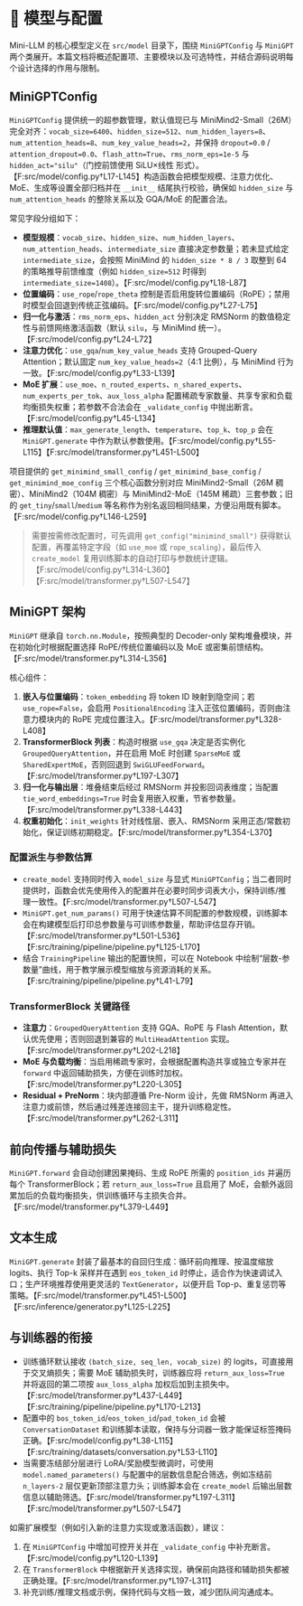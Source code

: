 # 🧠 模型与配置

Mini-LLM 的核心模型定义在 `src/model` 目录下，围绕 `MiniGPTConfig` 与 `MiniGPT` 两个类展开。本篇文档将概述配置项、主要模块以及可选特性，并结合源码说明每个设计选择的作用与限制。

## MiniGPTConfig

`MiniGPTConfig` 提供统一的超参数管理，默认值现已与 MiniMind2-Small（26M）完全对齐：`vocab_size=6400`、`hidden_size=512`、`num_hidden_layers=8`、`num_attention_heads=8`、`num_key_value_heads=2`，并保持 `dropout=0.0` / `attention_dropout=0.0`、`flash_attn=True`、`rms_norm_eps=1e-5` 与 `hidden_act="silu"`（门控前馈使用 SiLU×线性 形式）。【F:src/model/config.py†L17-L145】构造函数会把模型规模、注意力优化、MoE、生成等设置全部归档并在 `__init__` 结尾执行校验，确保如 `hidden_size` 与 `num_attention_heads` 的整除关系以及 GQA/MoE 的配置合法。

常见字段分组如下：

- **模型规模**：`vocab_size`、`hidden_size`、`num_hidden_layers`、`num_attention_heads`、`intermediate_size` 直接决定参数量；若未显式给定 `intermediate_size`，会按照 MiniMind 的 `hidden_size * 8 / 3` 取整到 64 的策略推导前馈维度（例如 `hidden_size=512` 时得到 `intermediate_size=1408`）。【F:src/model/config.py†L18-L87】
- **位置编码**：`use_rope`/`rope_theta` 控制是否启用旋转位置编码（RoPE）；禁用时模型会回退到传统正弦编码。【F:src/model/config.py†L27-L75】
- **归一化与激活**：`rms_norm_eps`、`hidden_act` 分别决定 RMSNorm 的数值稳定性与前馈网络激活函数（默认 `silu`，与 MiniMind 统一）。【F:src/model/config.py†L24-L72】
- **注意力优化**：`use_gqa`/`num_key_value_heads` 支持 Grouped-Query Attention；默认固定 `num_key_value_heads=2`（4:1 比例），与 MiniMind 行为一致。【F:src/model/config.py†L33-L139】
- **MoE 扩展**：`use_moe`、`n_routed_experts`、`n_shared_experts`、`num_experts_per_tok`、`aux_loss_alpha` 配置稀疏专家数量、共享专家和负载均衡损失权重；若参数不合法会在 `_validate_config` 中抛出断言。【F:src/model/config.py†L45-L134】
- **推理默认值**：`max_generate_length`、`temperature`、`top_k`、`top_p` 会在 `MiniGPT.generate` 中作为默认参数使用。【F:src/model/config.py†L55-L115】【F:src/model/transformer.py†L451-L500】

项目提供的 `get_minimind_small_config` / `get_minimind_base_config` / `get_minimind_moe_config` 三个核心函数分别对应 MiniMind2-Small（26M 稠密）、MiniMind2（104M 稠密）与 MiniMind2-MoE（145M 稀疏）三套参数；旧的 `get_tiny`/`small`/`medium` 等名称作为别名返回相同结果，方便沿用既有脚本。【F:src/model/config.py†L146-L259】

> 需要按需修改配置时，可先调用 `get_config("minimind_small")` 获得默认配置，再覆盖特定字段（如 `use_moe` 或 `rope_scaling`），最后传入 `create_model` 复用训练脚本的自动打印与参数统计逻辑。【F:src/model/config.py†L314-L360】【F:src/model/transformer.py†L507-L547】

## MiniGPT 架构

`MiniGPT` 继承自 `torch.nn.Module`，按照典型的 Decoder-only 架构堆叠模块，并在初始化时根据配置选择 RoPE/传统位置编码以及 MoE 或密集前馈结构。【F:src/model/transformer.py†L314-L356】

核心组件：

1. **嵌入与位置编码**：`token_embedding` 将 token ID 映射到隐空间；若 `use_rope=False`，会启用 `PositionalEncoding` 注入正弦位置编码，否则由注意力模块内的 RoPE 完成位置注入。【F:src/model/transformer.py†L328-L408】
2. **TransformerBlock 列表**：构造时根据 `use_gqa` 决定是否实例化 `GroupedQueryAttention`，并在启用 MoE 时创建 `SparseMoE` 或 `SharedExpertMoE`，否则回退到 `SwiGLUFeedForward`。【F:src/model/transformer.py†L197-L307】
3. **归一化与输出层**：堆叠结束后经过 RMSNorm 并投影回词表维度；当配置 `tie_word_embeddings=True` 时会复用嵌入权重，节省参数量。【F:src/model/transformer.py†L338-L443】
4. **权重初始化**：`init_weights` 针对线性层、嵌入、RMSNorm 采用正态/常数初始化，保证训练初期稳定。【F:src/model/transformer.py†L354-L370】

### 配置派生与参数估算

- `create_model` 支持同时传入 `model_size` 与显式 `MiniGPTConfig`；当二者同时提供时，函数会优先使用传入的配置并在必要时同步词表大小，保持训练/推理一致性。【F:src/model/transformer.py†L507-L547】
- `MiniGPT.get_num_params()` 可用于快速估算不同配置的参数规模，训练脚本会在构建模型后打印总参数量与可训练参数量，帮助评估显存开销。【F:src/model/transformer.py†L501-L536】【F:src/training/pipeline/pipeline.py†L125-L170】
- 结合 `TrainingPipeline` 输出的配置快照，可以在 Notebook 中绘制“层数-参数量”曲线，用于教学展示模型缩放与资源消耗的关系。【F:src/training/pipeline/pipeline.py†L41-L79】

### TransformerBlock 关键路径

- **注意力**：`GroupedQueryAttention` 支持 GQA、RoPE 与 Flash Attention，默认优先使用；否则回退到兼容的 `MultiHeadAttention` 实现。【F:src/model/transformer.py†L202-L218】
- **MoE 与负载均衡**：当启用稀疏专家时，会根据配置构造共享或独立专家并在 `forward` 中返回辅助损失，方便在训练时加权。【F:src/model/transformer.py†L220-L305】
- **Residual + PreNorm**：块内部遵循 Pre-Norm 设计，先做 RMSNorm 再进入注意力或前馈，然后通过残差连接回主干，提升训练稳定性。【F:src/model/transformer.py†L262-L311】

## 前向传播与辅助损失

`MiniGPT.forward` 会自动创建因果掩码、生成 RoPE 所需的 `position_ids` 并遍历每个 TransformerBlock；若 `return_aux_loss=True` 且启用了 MoE，会额外返回累加后的负载均衡损失，供训练循环与主损失合并。【F:src/model/transformer.py†L379-L449】

## 文本生成

`MiniGPT.generate` 封装了最基本的自回归生成：循环前向推理、按温度缩放 logits、执行 Top-k 采样并在遇到 `eos_token_id` 时停止，适合作为快速调试入口；生产环境推荐使用更灵活的 `TextGenerator`，以便开启 Top-p、重复惩罚等策略。【F:src/model/transformer.py†L451-L500】【F:src/inference/generator.py†L125-L225】

## 与训练器的衔接

- 训练循环默认接收 `(batch_size, seq_len, vocab_size)` 的 logits，可直接用于交叉熵损失；需要 MoE 辅助损失时，训练器应将 `return_aux_loss=True` 并将返回的第二项按 `aux_loss_alpha` 加权后加到主损失中。【F:src/model/transformer.py†L437-L449】【F:src/training/pipeline/pipeline.py†L170-L213】
- 配置中的 `bos_token_id`/`eos_token_id`/`pad_token_id` 会被 `ConversationDataset` 和训练脚本读取，保持与分词器一致才能保证标签掩码正确。【F:src/model/config.py†L38-L115】【F:src/training/datasets/conversation.py†L53-L110】
- 当需要冻结部分层进行 LoRA/奖励模型微调时，可使用 `model.named_parameters()` 与配置中的层数信息配合筛选，例如冻结前 `n_layers-2` 层仅更新顶部注意力头；训练脚本会在 `create_model` 后输出层数信息以辅助筛选。【F:src/model/transformer.py†L197-L311】【F:src/model/transformer.py†L507-L547】

如需扩展模型（例如引入新的注意力实现或激活函数），建议：

1. 在 `MiniGPTConfig` 中增加可控开关并在 `_validate_config` 中补充断言。【F:src/model/config.py†L120-L139】
2. 在 `TransformerBlock` 中根据新开关选择实现，确保前向路径和辅助损失都被正确处理。【F:src/model/transformer.py†L197-L311】
3. 补充训练/推理文档或示例，保持代码与文档一致，减少团队间沟通成本。
